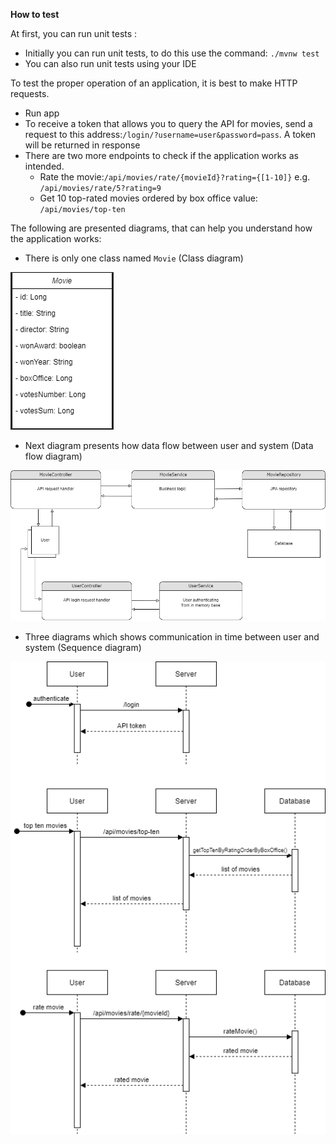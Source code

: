 **How to test**

<p>At first, you can run unit tests :</p>

* Initially you can run unit tests, to do this use the command: `./mvnw test`
* You can also run unit tests using your IDE

<p>To test the proper operation of an application, it is best to make HTTP requests.</p>

* Run app
* To receive a token that allows you to query the API for movies, send a request to this address:`/login/?username=user&password=pass`. A token will be returned in response
* There are two more endpoints to check if the application works as intended.
  * Rate the movie:`/api/movies/rate/{movieId}?rating={[1-10]}` e.g. `/api/movies/rate/5?rating=9`
  * Get 10 top-rated movies ordered by box office value: `/api/movies/top-ten`

<p>The following are presented diagrams, that can help you understand how the application works:</p>

* There is only one class named `Movie` (Class diagram)

![](images/class-diagram.png "Class diagram")

* Next diagram presents how data flow between user and system (Data flow diagram)

![](images/data-fow-diagram.png "Data flow diagram")

* Three diagrams which shows communication in time between user and system (Sequence diagram)

![](images/sequence-diagram.png "Sequence diagram")